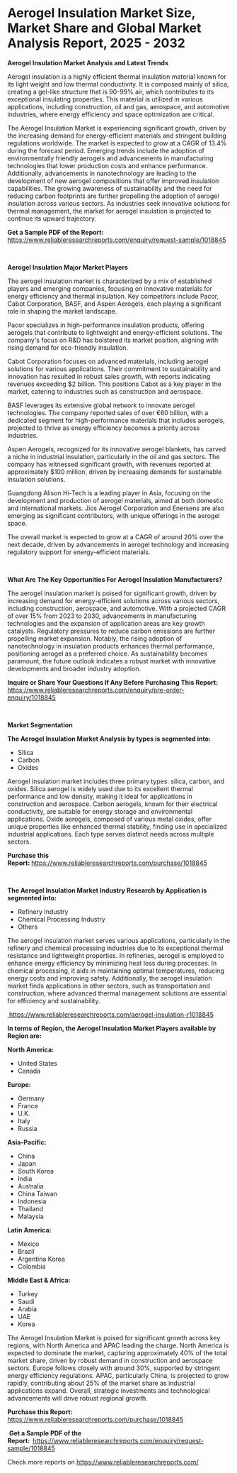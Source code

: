 <p><h1>Aerogel Insulation Market Size, Market Share and Global Market Analysis Report, 2025 - 2032</h1></p><p><strong>Aerogel Insulation Market Analysis and Latest Trends</strong></p>
<p><p>Aerogel insulation is a highly efficient thermal insulation material known for its light weight and low thermal conductivity. It is composed mainly of silica, creating a gel-like structure that is 90-99% air, which contributes to its exceptional insulating properties. This material is utilized in various applications, including construction, oil and gas, aerospace, and automotive industries, where energy efficiency and space optimization are critical.</p><p>The Aerogel Insulation Market is experiencing significant growth, driven by the increasing demand for energy-efficient materials and stringent building regulations worldwide. The market is expected to grow at a CAGR of 13.4% during the forecast period. Emerging trends include the adoption of environmentally friendly aerogels and advancements in manufacturing technologies that lower production costs and enhance performance. Additionally, advancements in nanotechnology are leading to the development of new aerogel compositions that offer improved insulation capabilities. The growing awareness of sustainability and the need for reducing carbon footprints are further propelling the adoption of aerogel insulation across various sectors. As industries seek innovative solutions for thermal management, the market for aerogel insulation is projected to continue its upward trajectory.</p></p>
<p><strong>Get a Sample PDF of the Report:&nbsp;</strong> <a href="https://www.reliableresearchreports.com/enquiry/request-sample/1018845?utm_campaign=3362&utm_medium=2&utm_source=Github&utm_content=ia&utm_term=02042025&utm_id=aerogel-insulation">https://www.reliableresearchreports.com/enquiry/request-sample/1018845</a></p>
<p>&nbsp;</p>
<p><strong>Aerogel Insulation Major Market Players</strong></p>
<p><p>The aerogel insulation market is characterized by a mix of established players and emerging companies, focusing on innovative materials for energy efficiency and thermal insulation. Key competitors include Pacor, Cabot Corporation, BASF, and Aspen Aerogels, each playing a significant role in shaping the market landscape.</p><p>Pacor specializes in high-performance insulation products, offering aerogels that contribute to lightweight and energy-efficient solutions. The company's focus on R&D has bolstered its market position, aligning with rising demand for eco-friendly insulation.</p><p>Cabot Corporation focuses on advanced materials, including aerogel solutions for various applications. Their commitment to sustainability and innovation has resulted in robust sales growth, with reports indicating revenues exceeding $2 billion. This positions Cabot as a key player in the market, catering to industries such as construction and aerospace.</p><p>BASF leverages its extensive global network to innovate aerogel technologies. The company reported sales of over €60 billion, with a dedicated segment for high-performance materials that includes aerogels, projected to thrive as energy efficiency becomes a priority across industries.</p><p>Aspen Aerogels, recognized for its innovative aerogel blankets, has carved a niche in industrial insulation, particularly in the oil and gas sectors. The company has witnessed significant growth, with revenues reported at approximately $100 million, driven by increasing demands for sustainable insulation solutions.</p><p>Guangdong Alison Hi-Tech is a leading player in Asia, focusing on the development and production of aerogel materials, aimed at both domestic and international markets. Jios Aerogel Corporation and Enersens are also emerging as significant contributors, with unique offerings in the aerogel space.</p><p>The overall market is expected to grow at a CAGR of around 20% over the next decade, driven by advancements in aerogel technology and increasing regulatory support for energy-efficient materials.</p></p>
<p>&nbsp;</p>
<p><strong>What Are The Key Opportunities For Aerogel Insulation Manufacturers?</strong></p>
<p><p>The aerogel insulation market is poised for significant growth, driven by increasing demand for energy-efficient solutions across various sectors, including construction, aerospace, and automotive. With a projected CAGR of over 15% from 2023 to 2030, advancements in manufacturing technologies and the expansion of application areas are key growth catalysts. Regulatory pressures to reduce carbon emissions are further propelling market expansion. Notably, the rising adoption of nanotechnology in insulation products enhances thermal performance, positioning aerogel as a preferred choice. As sustainability becomes paramount, the future outlook indicates a robust market with innovative developments and broader industry adoption.</p></p>
<p><strong>Inquire or Share Your Questions If Any Before Purchasing This Report:</strong> <a href="https://www.reliableresearchreports.com/enquiry/pre-order-enquiry/1018845?utm_campaign=3362&utm_medium=2&utm_source=Github&utm_content=ia&utm_term=02042025&utm_id=aerogel-insulation">https://www.reliableresearchreports.com/enquiry/pre-order-enquiry/1018845</a></p>
<p>&nbsp;</p>
<p><strong>Market Segmentation</strong></p>
<p><strong>The Aerogel Insulation Market Analysis by types is segmented into:</strong></p>
<p><ul><li>Silica</li><li>Carbon</li><li>Oxides</li></ul></p>
<p><p>Aerogel insulation market includes three primary types: silica, carbon, and oxides. Silica aerogel is widely used due to its excellent thermal performance and low density, making it ideal for applications in construction and aerospace. Carbon aerogels, known for their electrical conductivity, are suitable for energy storage and environmental applications. Oxide aerogels, composed of various metal oxides, offer unique properties like enhanced thermal stability, finding use in specialized industrial applications. Each type serves distinct needs across multiple sectors.</p></p>
<p><strong>Purchase this Report:&nbsp;</strong><a href="https://www.reliableresearchreports.com/purchase/1018845?utm_campaign=3362&utm_medium=2&utm_source=Github&utm_content=ia&utm_term=02042025&utm_id=aerogel-insulation">https://www.reliableresearchreports.com/purchase/1018845</a></p>
<p>&nbsp;</p>
<p><strong>The Aerogel Insulation Market Industry Research by Application is segmented into:</strong></p>
<p><ul><li>Refinery Industry</li><li>Chemical Processing Industry</li><li>Others</li></ul></p>
<p><p>The aerogel insulation market serves various applications, particularly in the refinery and chemical processing industries due to its exceptional thermal resistance and lightweight properties. In refineries, aerogel is employed to enhance energy efficiency by minimizing heat loss during processes. In chemical processing, it aids in maintaining optimal temperatures, reducing energy costs and improving safety. Additionally, the aerogel insulation market finds applications in other sectors, such as transportation and construction, where advanced thermal management solutions are essential for efficiency and sustainability.</p></p>
<p><a href="https://www.reliableresearchreports.com/aerogel-insulation-r1018845?utm_campaign=3362&utm_medium=2&utm_source=Github&utm_content=ia&utm_term=02042025&utm_id=aerogel-insulation">&nbsp;https://www.reliableresearchreports.com/aerogel-insulation-r1018845</a></p>
<p><strong>In terms of Region, the Aerogel Insulation Market Players available by Region are:</strong></p>
<p>
    <p> <strong> North America: </strong>
        <ul>
            <li>United States</li>
            <li>Canada</li>
        </ul>
        </p> 
    <p> <strong> Europe: </strong>
        <ul>
            <li>Germany</li>
            <li>France</li>
            <li>U.K.</li>
            <li>Italy</li>
            <li>Russia</li>
        </ul>
        </p> 
    <p> <strong> Asia-Pacific: </strong>
        <ul>
            <li>China</li>
            <li>Japan</li>
            <li>South Korea</li>
            <li>India</li>
            <li>Australia</li>
            <li>China Taiwan</li>
            <li>Indonesia</li>
            <li>Thailand</li>
            <li>Malaysia</li>
        </ul>
        </p> 
    <p> <strong> Latin America: </strong>
        <ul>
            <li>Mexico</li>
            <li>Brazil</li>
            <li>Argentina Korea</li>
            <li>Colombia</li>
        </ul>
        </p> 
    <p> <strong> Middle East & Africa: </strong>
        <ul>
            <li>Turkey</li>
            <li>Saudi</li>
            <li>Arabia</li>
            <li>UAE</li>
            <li>Korea</li>
        </ul>
    </p>
    </p>
<p><p>The Aerogel Insulation Market is poised for significant growth across key regions, with North America and APAC leading the charge. North America is expected to dominate the market, capturing approximately 40% of the total market share, driven by robust demand in construction and aerospace sectors. Europe follows closely with around 30%, supported by stringent energy efficiency regulations. APAC, particularly China, is projected to grow rapidly, contributing about 25% of the market share as industrial applications expand. Overall, strategic investments and technological advancements will drive robust regional growth.</p></p>
<p><strong>Purchase this Report: </strong><a href="https://www.reliableresearchreports.com/purchase/1018845?utm_campaign=3362&utm_medium=2&utm_source=Github&utm_content=ia&utm_term=02042025&utm_id=aerogel-insulation">https://www.reliableresearchreports.com/purchase/1018845</a></p>
<p>&nbsp;<strong>Get a Sample PDF of the Report:&nbsp;&nbsp;</strong><a href="https://www.reliableresearchreports.com/enquiry/request-sample/1018845?utm_campaign=3362&utm_medium=2&utm_source=Github&utm_content=ia&utm_term=02042025&utm_id=aerogel-insulation">https://www.reliableresearchreports.com/enquiry/request-sample/1018845</a></p>
<p><strong></strong></p>
<p>Check more reports on <a href="https://www.reliableresearchreports.com/?utm_campaign=3362&utm_medium=2&utm_source=Github&utm_content=ia&utm_term=02042025&utm_id=aerogel-insulation">https://www.reliableresearchreports.com/</a></p>